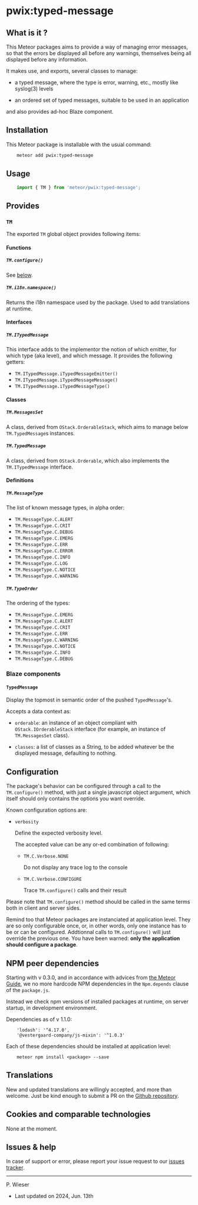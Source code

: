 # pwix:typed-message

## What is it ?

This Meteor packages aims to provide a way of managing error messages, so that the errors be displayed all before any warnings, themselves being all displayed before any information.

It makes use, and exports, several classes to manage:

- a typed message, where the type is error, warning, etc., mostly like syslog(3) levels

- an ordered set of typed messages, suitable to be used in an application

and also provides ad-hoc Blaze component.

## Installation

This Meteor package is installable with the usual command:

```sh
    meteor add pwix:typed-message
```

## Usage

```js
    import { TM } from 'meteor/pwix:typed-message';
```

## Provides

### `TM`

The exported `TM` global object provides following items:

#### Functions

##### `TM.configure()`

See [below](#configuration).

##### `TM.i18n.namespace()`

Returns the i18n namespace used by the package. Used to add translations at runtime.

#### Interfaces

##### `TM.ITypedMessage`

This interface adds to the implementor the notion of which emitter, for which type (aka level), and which message. It provides the following getters:

- `TM.ITypedMessage.iTypedMessageEmitter()`
- `TM.ITypedMessage.iTypedMessageMessage()`
- `TM.ITypedMessage.iTypedMessageType()`

#### Classes

##### `TM.MessagesSet`

A class, derived from `OStack.OrderableStack`, which aims to manage below `TM.TypedMessage`s instances.

##### `TM.TypedMessage`

A class, derived from `OStack.Orderable`, which also implements the `TM.ITypedMessage` interface.

#### Definitions

##### `TM.MessageType`

The list of known message types, in alpha order:

- `TM.MessageType.C.ALERT`
- `TM.MessageType.C.CRIT`
- `TM.MessageType.C.DEBUG`
- `TM.MessageType.C.EMERG`
- `TM.MessageType.C.ERR`
- `TM.MessageType.C.ERROR`
- `TM.MessageType.C.INFO`
- `TM.MessageType.C.LOG`
- `TM.MessageType.C.NOTICE`
- `TM.MessageType.C.WARNING`

##### `TM.TypeOrder`

The ordering of the types:

- `TM.MessageType.C.EMERG`
- `TM.MessageType.C.ALERT`
- `TM.MessageType.C.CRIT`
- `TM.MessageType.C.ERR`
- `TM.MessageType.C.WARNING`
- `TM.MessageType.C.NOTICE`
- `TM.MessageType.C.INFO`
- `TM.MessageType.C.DEBUG`

### Blaze components

#### `TypedMessage`

Display the topmost in semantic order of the pushed `TypedMessage`'s.

Accepts a data context as:

- `orderable`: an instance of an object compliant with `OStack.IOrderableStack` interface (for example, an instance of `TM.MessagesSet` class).

- `classes`: a list of classes as a String, to be added whatever be the displayed message, defaulting to nothing.

## Configuration

The package's behavior can be configured through a call to the `TM.configure()` method, with just a single javascript object argument, which itself should only contains the options you want override.

Known configuration options are:

- `verbosity`

    Define the expected verbosity level.

    The accepted value can be any or-ed combination of following:

    - `TM.C.Verbose.NONE`

        Do not display any trace log to the console

    - `TM.C.Verbose.CONFIGURE`

        Trace `TM.configure()` calls and their result

Please note that `TM.configure()` method should be called in the same terms both in client and server sides.

Remind too that Meteor packages are instanciated at application level. They are so only configurable once, or, in other words, only one instance has to be or can be configured. Addtionnal calls to `TM.configure()` will just override the previous one. You have been warned: **only the application should configure a package**.

## NPM peer dependencies

Starting with v 0.3.0, and in accordance with advices from [the Meteor Guide](https://guide.meteor.com/writing-atmosphere-packages.html#peer-npm-dependencies), we no more hardcode NPM dependencies in the `Npm.depends` clause of the `package.js`.

Instead we check npm versions of installed packages at runtime, on server startup, in development environment.

Dependencies as of v 1.1.0:
```
    'lodash': '^4.17.0',
    '@vestergaard-company/js-mixin': '^1.0.3'
```

Each of these dependencies should be installed at application level:
```
    meteor npm install <package> --save
```

## Translations

New and updated translations are willingly accepted, and more than welcome. Just be kind enough to submit a PR on the [Github repository](https://github.com/trychlos/pwix-typed-message/pulls).

## Cookies and comparable technologies

None at the moment.

## Issues & help

In case of support or error, please report your issue request to our [issues tracker](https://github.com/trychlos/pwix-typed-message/issues).

---
P. Wieser
- Last updated on 2024, Jun. 13th
